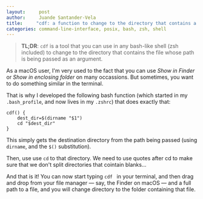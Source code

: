 ```yaml
---
layout:     post
author:     Juande Santander-Vela
title:     "cdf: a function to change to the directory that contains a file"
categories: command-line-interface, posix, bash, zsh, shell
---
```


> **TL;DR**: `cdf` is a tool that you can use in any bash-like shell (zsh included) to change to the directory that contains the file whose path is being passed as an argument.

As a macOS user, I'm very used to the fact that you can use *Show in Finder* or *Show in enclosing folder* on many occassions. But sometimes, you want to do something similar in the terminal.

That is why I developed the following bash function (which started in my `.bash_profile`, and now lives in my `.zshrc`) that does exactly that:

```lang-bash
cdf() {
	dest_dir=$(dirname "$1")
	cd "$dest_dir"
}
````

This simply gets the destination directory from the path being passed (using `dirname`, and the `$()` substitution).

Then, use use `cd` to that directory. We need to use quotes after cd to make sure that we don't split directories that cointain blanks…

And that is it! You can now start typing `cdf ` in your terminal, and then drag and drop from your file manager — say, the Finder on macOS — and a full path to a file, and you will change directory to the folder containing that file.